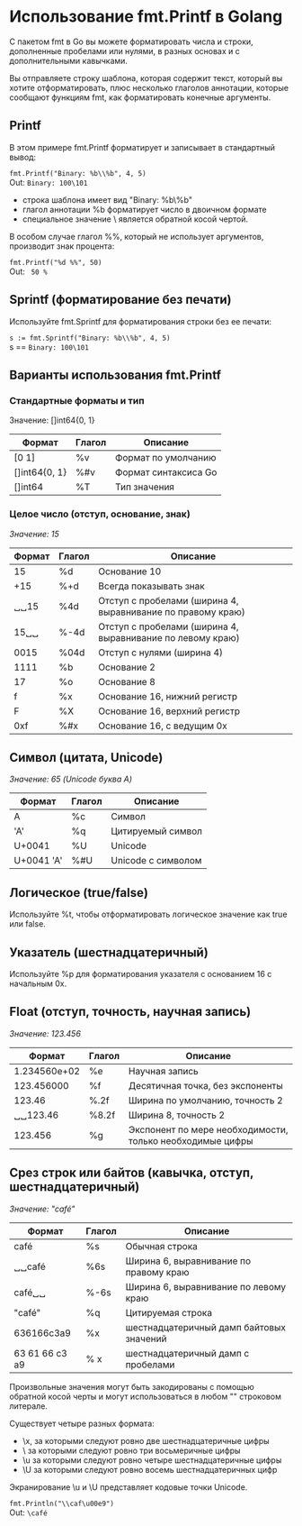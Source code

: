 # Использование fmt.Printf в Golang

С пакетом fmt в Go вы можете форматировать числа и строки, дополненные пробелами или нулями, в разных основах и с дополнительными кавычками.

Вы отправляете строку шаблона, которая содержит текст, который вы хотите отформатировать, плюс несколько глаголов аннотации, которые сообщают функциям fmt, как форматировать конечные аргументы.

## Printf

В этом примере fmt.Printf форматирует и записывает в стандартный вывод:

`fmt.Printf("Binary: %b\\%b", 4, 5)`  
Out: `Binary: 100\101`

- строка шаблона имеет вид "Binary: %b\\%b"
- глагол аннотации %b форматирует число в двоичном формате
- специальное значение \\ является обратной косой чертой.

В особом случае глагол %%, который не использует аргументов, производит знак процента:

`fmt.Printf("%d %%", 50)`  
Out: ` 50 %`

## Sprintf (форматирование без печати)

Используйте fmt.Sprintf для форматирования строки без ее печати:

`s := fmt.Sprintf("Binary: %b\\%b", 4, 5)`  
s == `Binary: 100\101`

## Варианты использования fmt.Printf

### Стандартные форматы и тип

Значение: []int64{0, 1}


Формат| 	Глагол |	Описание
------|------------|-------------
[0 1] |	%v 	|Формат по умолчанию
[]int64{0, 1} |	%#v |	Формат синтаксиса Go
[]int64 |	%T |	Тип значения


### Целое число (отступ, основание, знак)

_Значение: 15_

Формат | Глагол |	Описание
-------|--------|-----------
15 	|%d |	Основание 10
+15 |	%+d |	Всегда показывать знак
␣␣15 |	%4d |	Отступ с пробелами (ширина 4, выравнивание по правому краю)
15␣␣ | 	%-4d |	Отступ с пробелами (ширина 4, выравнивание по левому краю)
0015 |	%04d |	Отступ с нулями (ширина 4)
1111 |	%b |	Основание 2
17 	| %o  |	Основание 8
f |	%x |	Основание 16, нижний регистр
F |	%X |	Основание 16, верхний регистр
0xf |	%#x |	Основание 16, с ведущим 0x

## Символ (цитата, Unicode)

_Значение: 65 (Unicode буква A)_

Формат |	Глагол |	Описание
-------|-----------|-------------
A |	%c 	| Символ
'A' | 	%q |	Цитируемый символ
U+0041 |	%U |	Unicode
U+0041 'A' |	%#U |	Unicode с символом

## Логическое (true/false)

Используйте %t, чтобы отформатировать логическое значение как true или false.

## Указатель (шестнадцатеричный)

Используйте %p для форматирования указателя с основанием 16 с начальным 0x.

## Float (отступ, точность, научная запись)

_Значение: 123.456_

Формат |	Глагол |	Описание
-------|-----------|-------------
1.234560e+02 |	%e |	Научная запись
123.456000 |	%f |	Десятичная точка, без экспоненты
123.46 |	%.2f |	Ширина по умолчанию, точность 2
␣␣123.46| %8.2f|	Ширина 8, точность 2
123.456 |	%g |	Экспонент по мере необходимости, только необходимые цифры

## Срез строк или байтов (кавычка, отступ, шестнадцатеричный)

_Значение: "café"_

Формат |	Глагол |	Описание
-------|-----------|-------------
café |	%s |	Обычная строка
␣␣café 	| %6s |	Ширина 6, выравнивание по правому краю
café␣␣ 	| %-6s | 	Ширина 6, выравнивание по левому краю
"café" |	%q |	Цитируемая строка
636166c3a9 |	%x |	шестнадцатеричный дамп байтовых значений
63 61 66 c3 a9 |	% x |	шестнадцатеричный дамп с пробелами


Произвольные значения могут быть закодированы с помощью обратной косой черты и могут использоваться в любом "" строковом литерале.

Существует четыре разных формата:
- \x, за которыми следуют ровно две шестнадцатеричные цифры
- \ за которыми следуют ровно три восьмеричные цифры
- \u за которыми следуют ровно четыре шестнадцатеричные цифры
- \U за которыми следуют ровно восемь шестнадцатеричных цифр

Экранирование \u и \U представляет кодовые точки Unicode.

`fmt.Println("\\caf\u00e9")`  
Out: `\café`
